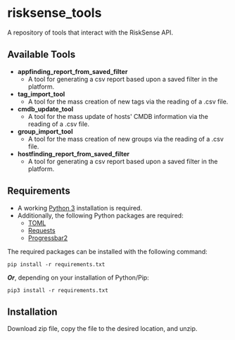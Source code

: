 # risksense_tools

A repository of tools that interact with the RiskSense API.

## Available Tools

* **appfinding_report_from_saved_filter**
  * A tool for generating a csv report based upon a saved filter in the platform.
* **tag_import_tool**
  * A tool for the mass creation of new tags via the reading of a .csv file.
* **cmdb_update_tool**
  * A tool for the mass update of hosts' CMDB information via the reading of a .csv file.
* **group_import_tool**
  * A tool for the mass creation of new groups via the reading of a .csv file.
* **hostfinding_report_from_saved_filter**
  * A tool for generating a csv report based upon a saved filter in the platform.

## Requirements
* A working [Python 3](https://python.org) installation is required.
* Additionally, the following Python packages are required:
  * [TOML](https://pypi.org/project/toml/)
  * [Requests](https://pypi.org/project/requests/)
  * [Progressbar2](https://pypi.org/project/progressbar2/)
  
The required packages can be installed with the following command:

    pip install -r requirements.txt

***Or***, depending on your installation of Python/Pip:

    pip3 install -r requirements.txt


## Installation
Download zip file, copy the file to the desired location, and unzip.

